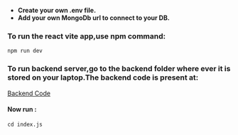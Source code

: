 
* **Create your own .env file.**
* **Add your own MongoDb url to connect to your DB.**
### To run the react vite app,use npm command:

`npm run dev`

### To run backend server,go to the backend folder where ever it is stored on your laptop.The backend code is present at:

[Backend Code](https://github.com/Dux1907/open-soup/tree/master/week-3/04-course-app-hard)

#### Now run :

`cd index.js`




